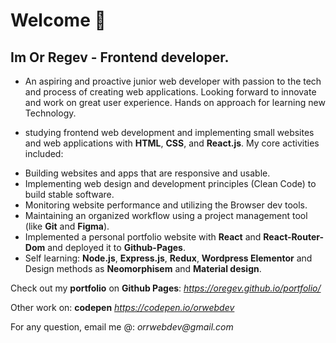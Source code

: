 # Welcome 👋
 
## Im Or Regev - Frontend developer. 
- An aspiring and proactive junior web developer with passion to the tech and process of creating web applications. Looking forward to innovate and work on great user experience. Hands on approach for learning new Technology.

- studying frontend web development and implementing small websites and web applications with **HTML**, **CSS**, and **React.js**. My core activities included:
 * Building websites and apps that are responsive and usable.
 * Implementing web design and development principles (Clean Code) to build stable software.
 * Monitoring website performance and utilizing the Browser dev tools.
 * Maintaining an organized workflow using a project management tool (like **Git** and **Figma**).
 * Implemented a personal portfolio website with **React** and **React-Router-Dom** and deployed it to **Github-Pages**.
 * Self learning: **Node.js**, **Express.js**, **Redux**, **Wordpress Elementor** and Design methods as **Neomorphisem** and **Material design**.


Check out my **portfolio** on **Github Pages**: 
_https://oregev.github.io/portfolio/_

Other work on: **codepen**
_https://codepen.io/orwebdev_

For any question, email me @: _orrwebdev@gmail.com_
